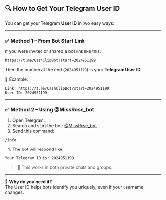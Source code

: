 ## 🔍 How to Get Your Telegram User ID

You can get your Telegram **User ID** in two easy ways:

---

### ✅ Method 1 – From Bot Start Link

If you were invited or shared a bot link like this:

```
https://t.me/CashClipBot?start=2024951199
```

Then the number at the end (`2024951199`) is your **Telegram User ID**.

📌 Example:

```
Link: https://t.me/CashClipBot?start=2024951199
User ID: 2024951199
```

---

### ✅ Method 2 – Using @MissRose_bot

1. Open Telegram.
2. Search and start the bot: [@MissRose_bot](https://t.me/MissRose_bot)
3. Send this command:

```
/info
```

4. The bot will respond like:

```
Your Telegram ID is: 2024951199
```

> 🧠 This works in both private chats and groups.

---

💬 **Why do you need it?**  
The User ID helps bots identify you uniquely, even if your username changes.
